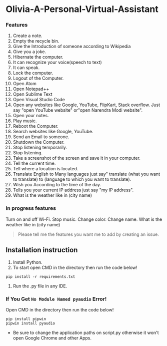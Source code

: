 # Olivia-A-Personal-Virtual-Assistant

### Features

1. Create a note.
1. Empty the recycle bin.
1. Give the Introduction of someone according to Wikipedia
1. Give you a joke.
1. Hibernate the computer.
1. It can recognize your voice(speech to text)<br>
1. It can speak.
1. Lock the computer.
1. Logout of the Computer.
1. Open Atom
1. Open Notepad++
1. Open Sublime Text
1. Open Visual Studio Code
1. Open any websites like Google, YouTube, FlipKart, Stack overflow. Just say "open YouTube website" or"open Narendra Modi website".
1. Open your notes.
1. Play music.
1. Reboot the Computer.
1. Search websites like Google, YouTube.
1. Send an Email to someone.
1. Shutdown the Computer.
1. Stop listening temporarily.
1. Stop listening.
1. Take a screenshot of the screen and save it in your computer.
1. Tell the current time.
1. Tell where a location is located.
1. Translate English to Many languages just say" translate (what you want to translate) to (language to which you want to translate).
1. Wish you According to the time of the day.
1. Tells you your current IP address just say "my IP address".
1. What is the weather like in (city name)

### In progress features

Turn on and off Wi-Fi.
Stop music.
Change color.
Change name.
What is the weather like in (city name)

> Please tell me the features you want me to add by creating an issue.

## Installation instruction

1. Install Python.
1. To start open CMD in the directory then run the code below!

`pip install -r requirements.txt`<br>

1. Run the .py file in any IDE.

### If You Get `No Module Named pyaudio` Error!

Open CMD in the directory then run the code below!

```
pip install pipwin
pipwin install pyaudio
```

- Be sure to change the application paths on script.py otherwise it won't open Google Chrome and other Apps. <br>
